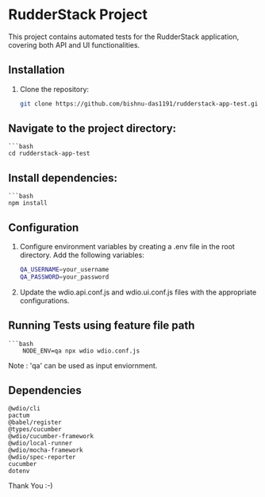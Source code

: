 # RudderStack Project

This project contains automated tests for the RudderStack application, covering both API and UI functionalities.

## Installation

1. Clone the repository:
   ```bash
   git clone https://github.com/bishnu-das1191/rudderstack-app-test.git


## Navigate to the project directory:
    ```bash
    cd rudderstack-app-test


## Install dependencies:
    ```bash
    npm install
    

## Configuration 
1. Configure environment variables by creating a .env file in the root directory. Add the following variables:
    ```bash
    QA_USERNAME=your_username
    QA_PASSWORD=your_password
    

2. Update the wdio.api.conf.js and wdio.ui.conf.js files with the appropriate configurations.

## Running Tests using feature file path
    ```bash
        NODE_ENV=qa npx wdio wdio.conf.js
    
 Note : 'qa' can be used as input enviornment.

## Dependencies
    @wdio/cli
    pactum
    @babel/register
    @types/cucumber
    @wdio/cucumber-framework
    @wdio/local-runner
    @wdio/mocha-framework
    @wdio/spec-reporter
    cucumber
    dotenv

Thank You :-)
